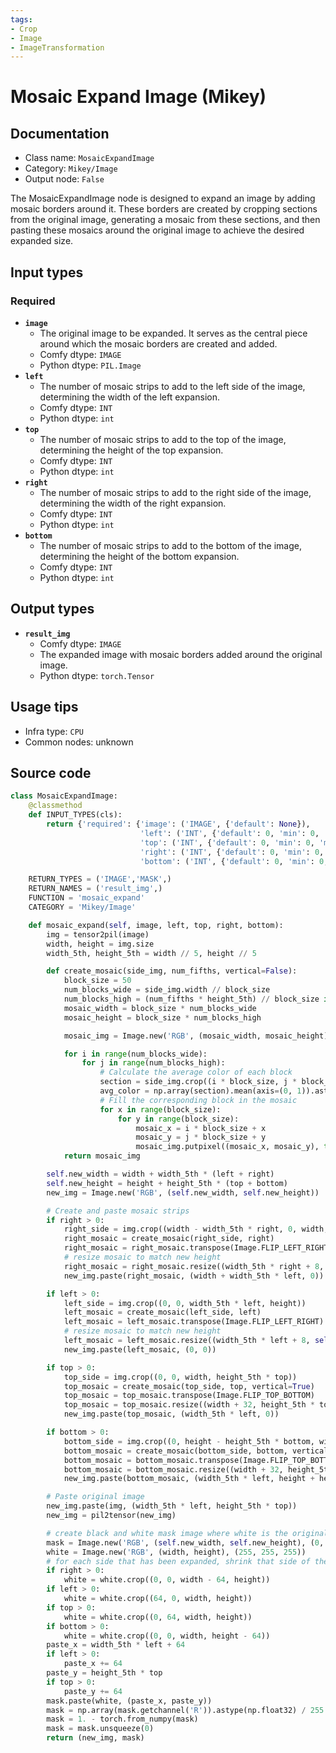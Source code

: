 ```yaml
---
tags:
- Crop
- Image
- ImageTransformation
---
```


# Mosaic Expand Image (Mikey)
## Documentation
- Class name: `MosaicExpandImage`
- Category: `Mikey/Image`
- Output node: `False`

The MosaicExpandImage node is designed to expand an image by adding mosaic borders around it. These borders are created by cropping sections from the original image, generating a mosaic from these sections, and then pasting these mosaics around the original image to achieve the desired expanded size.
## Input types
### Required
- **`image`**
    - The original image to be expanded. It serves as the central piece around which the mosaic borders are created and added.
    - Comfy dtype: `IMAGE`
    - Python dtype: `PIL.Image`
- **`left`**
    - The number of mosaic strips to add to the left side of the image, determining the width of the left expansion.
    - Comfy dtype: `INT`
    - Python dtype: `int`
- **`top`**
    - The number of mosaic strips to add to the top of the image, determining the height of the top expansion.
    - Comfy dtype: `INT`
    - Python dtype: `int`
- **`right`**
    - The number of mosaic strips to add to the right side of the image, determining the width of the right expansion.
    - Comfy dtype: `INT`
    - Python dtype: `int`
- **`bottom`**
    - The number of mosaic strips to add to the bottom of the image, determining the height of the bottom expansion.
    - Comfy dtype: `INT`
    - Python dtype: `int`
## Output types
- **`result_img`**
    - Comfy dtype: `IMAGE`
    - The expanded image with mosaic borders added around the original image.
    - Python dtype: `torch.Tensor`
## Usage tips
- Infra type: `CPU`
- Common nodes: unknown


## Source code
```python
class MosaicExpandImage:
    @classmethod
    def INPUT_TYPES(cls):
        return {'required': {'image': ('IMAGE', {'default': None}),
                             'left': ('INT', {'default': 0, 'min': 0, 'max': 5}),
                             'top': ('INT', {'default': 0, 'min': 0, 'max': 5}),
                             'right': ('INT', {'default': 0, 'min': 0, 'max': 5}),
                             'bottom': ('INT', {'default': 0, 'min': 0, 'max': 5})}}

    RETURN_TYPES = ('IMAGE','MASK',)
    RETURN_NAMES = ('result_img',)
    FUNCTION = 'mosaic_expand'
    CATEGORY = 'Mikey/Image'

    def mosaic_expand(self, image, left, top, right, bottom):
        img = tensor2pil(image)
        width, height = img.size
        width_5th, height_5th = width // 5, height // 5

        def create_mosaic(side_img, num_fifths, vertical=False):
            block_size = 50
            num_blocks_wide = side_img.width // block_size
            num_blocks_high = (num_fifths * height_5th) // block_size if vertical else side_img.height // block_size
            mosaic_width = block_size * num_blocks_wide
            mosaic_height = block_size * num_blocks_high

            mosaic_img = Image.new('RGB', (mosaic_width, mosaic_height))

            for i in range(num_blocks_wide):
                for j in range(num_blocks_high):
                    # Calculate the average color of each block
                    section = side_img.crop((i * block_size, j * block_size, (i + 1) * block_size, (j + 1) * block_size))
                    avg_color = np.array(section).mean(axis=(0, 1)).astype(np.uint8)
                    # Fill the corresponding block in the mosaic
                    for x in range(block_size):
                        for y in range(block_size):
                            mosaic_x = i * block_size + x
                            mosaic_y = j * block_size + y
                            mosaic_img.putpixel((mosaic_x, mosaic_y), tuple(avg_color))
            return mosaic_img

        self.new_width = width + width_5th * (left + right)
        self.new_height = height + height_5th * (top + bottom)
        new_img = Image.new('RGB', (self.new_width, self.new_height))

        # Create and paste mosaic strips
        if right > 0:
            right_side = img.crop((width - width_5th * right, 0, width, height))
            right_mosaic = create_mosaic(right_side, right)
            right_mosaic = right_mosaic.transpose(Image.FLIP_LEFT_RIGHT)
            # resize mosaic to match new height
            right_mosaic = right_mosaic.resize((width_5th * right + 8, self.new_height))
            new_img.paste(right_mosaic, (width + width_5th * left, 0))

        if left > 0:
            left_side = img.crop((0, 0, width_5th * left, height))
            left_mosaic = create_mosaic(left_side, left)
            left_mosaic = left_mosaic.transpose(Image.FLIP_LEFT_RIGHT)
            # resize mosaic to match new height
            left_mosaic = left_mosaic.resize((width_5th * left + 8, self.new_height))
            new_img.paste(left_mosaic, (0, 0))

        if top > 0:
            top_side = img.crop((0, 0, width, height_5th * top))
            top_mosaic = create_mosaic(top_side, top, vertical=True)
            top_mosaic = top_mosaic.transpose(Image.FLIP_TOP_BOTTOM)
            top_mosaic = top_mosaic.resize((width + 32, height_5th * top + 8))
            new_img.paste(top_mosaic, (width_5th * left, 0))

        if bottom > 0:
            bottom_side = img.crop((0, height - height_5th * bottom, width, height))
            bottom_mosaic = create_mosaic(bottom_side, bottom, vertical=True)
            bottom_mosaic = bottom_mosaic.transpose(Image.FLIP_TOP_BOTTOM)
            bottom_mosaic = bottom_mosaic.resize((width + 32, height_5th * bottom + 8))
            new_img.paste(bottom_mosaic, (width_5th * left, height + height_5th * top))

        # Paste original image
        new_img.paste(img, (width_5th * left, height_5th * top))
        new_img = pil2tensor(new_img)

        # create black and white mask image where white is the original image
        mask = Image.new('RGB', (self.new_width, self.new_height), (0, 0, 0))
        white = Image.new('RGB', (width, height), (255, 255, 255))
        # for each side that has been expanded, shrink that side of the white box by 8 pixels
        if right > 0:
            white = white.crop((0, 0, width - 64, height))
        if left > 0:
            white = white.crop((64, 0, width, height))
        if top > 0:
            white = white.crop((0, 64, width, height))
        if bottom > 0:
            white = white.crop((0, 0, width, height - 64))
        paste_x = width_5th * left + 64
        if left > 0:
            paste_x += 64
        paste_y = height_5th * top
        if top > 0:
            paste_y += 64
        mask.paste(white, (paste_x, paste_y))
        mask = np.array(mask.getchannel('R')).astype(np.float32) / 255.0
        mask = 1. - torch.from_numpy(mask)
        mask = mask.unsqueeze(0)
        return (new_img, mask)

```
